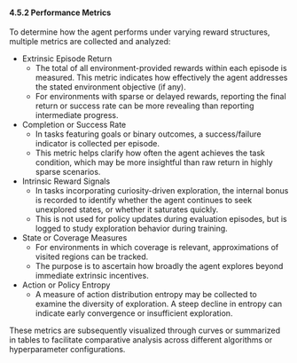 #### 4.5.2 Performance Metrics

To determine how the agent performs under varying reward structures, multiple metrics are collected and analyzed:
- Extrinsic Episode Return
  - The total of all environment-provided rewards within each episode is measured. This metric indicates how effectively the agent addresses the stated environment objective (if any).
  - For environments with sparse or delayed rewards, reporting the final return or success rate can be more revealing than reporting intermediate progress.
- Completion or Success Rate
  - In tasks featuring goals or binary outcomes, a success/failure indicator is collected per episode. 
  - This metric helps clarify how often the agent achieves the task condition, which may be more insightful than raw return in highly sparse scenarios.
- Intrinsic Reward Signals
  - In tasks incorporating curiosity-driven exploration, the internal bonus is recorded to identify whether the agent continues to seek unexplored states, or whether it saturates quickly.
  - This is not used for policy updates during evaluation episodes, but is logged to study exploration behavior during training.
- State or Coverage Measures
  - For environments in which coverage is relevant, approximations of visited regions can be tracked. 
  - The purpose is to ascertain how broadly the agent explores beyond immediate extrinsic incentives.
- Action or Policy Entropy
  - A measure of action distribution entropy may be collected to examine the diversity of exploration. A steep decline in entropy can indicate early convergence or insufficient exploration.

These metrics are subsequently visualized through curves or summarized in tables to facilitate comparative analysis across different algorithms or hyperparameter configurations.

